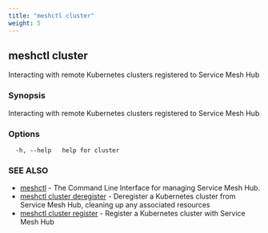 ```yaml
---
title: "meshctl cluster"
weight: 5
---
```

## meshctl cluster

Interacting with remote Kubernetes clusters registered to Service Mesh Hub

### Synopsis

Interacting with remote Kubernetes clusters registered to Service Mesh Hub

### Options

```
  -h, --help   help for cluster
```

### SEE ALSO

* [meshctl](../meshctl)	 - The Command Line Interface for managing Service Mesh Hub.
* [meshctl cluster deregister](../meshctl_cluster_deregister)	 - Deregister a Kubernetes cluster from Service Mesh Hub, cleaning up any associated resources
* [meshctl cluster register](../meshctl_cluster_register)	 - Register a Kubernetes cluster with Service Mesh Hub

